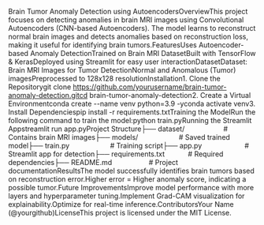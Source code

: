 Brain Tumor Anomaly Detection using AutoencodersOverviewThis project focuses on detecting anomalies in brain MRI images using Convolutional Autoencoders (CNN-based Autoencoders). The model learns to reconstruct normal brain images and detects anomalies based on reconstruction loss, making it useful for identifying brain tumors.FeaturesUses Autoencoder-based Anomaly DetectionTrained on Brain MRI DatasetBuilt with TensorFlow & KerasDeployed using Streamlit for easy user interactionDatasetDataset: Brain MRI Images for Tumor DetectionNormal and Anomalous (Tumor) imagesPreprocessed to 128x128 resolutionInstallation1. Clone the Repositorygit clone https://github.com/yourusername/brain-tumor-anomaly-detection.gitcd brain-tumor-anomaly-detection2. Create a Virtual Environmentconda create --name venv python=3.9 -yconda activate venv3. Install Dependenciespip install -r requirements.txtTraining the ModelRun the following command to train the model:python train.pyRunning the Streamlit Appstreamlit run app.pyProject Structure├── dataset/                    # Contains brain MRI images├── models/                     # Saved trained model├── train.py                     # Training script├── app.py                      # Streamlit app for detection├── requirements.txt            # Required dependencies├── README.md                   # Project documentationResultsThe model successfully identifies brain tumors based on reconstruction error.Higher error = Higher anomaly score, indicating a possible tumor.Future ImprovementsImprove model performance with more layers and hyperparameter tuning.Implement Grad-CAM visualization for explainability.Optimize for real-time inference.ContributorsYour Name (@yourgithub)LicenseThis project is licensed under the MIT License.